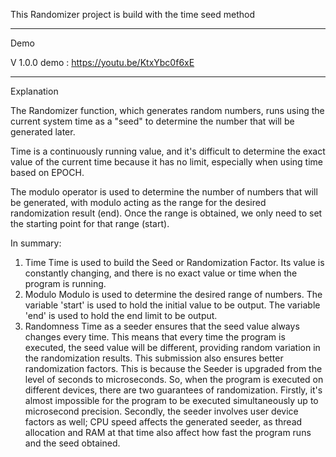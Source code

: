 This Randomizer project is build with the time seed method 

---
Demo

V 1.0.0 demo : https://youtu.be/KtxYbc0f6xE

---
Explanation

The Randomizer function, which generates random numbers, runs using the current system time as a "seed" to determine the number that will be generated later.

Time is a continuously running value, and it's difficult to determine the exact value of the current time because it has no limit, especially when using time based on EPOCH.

The modulo operator is used to determine the number of numbers that will be generated, with modulo acting as the range for the desired randomization result (end). Once the range is obtained, we only need to set the starting point for that range (start).

In summary:
1. Time
   Time is used to build the Seed or Randomization Factor. Its value is constantly changing, and there is no exact value or time when the program is running.
2. Modulo
   Modulo is used to determine the desired range of numbers.
   The variable 'start' is used to hold the initial value to be output.
   The variable 'end' is used to hold the end limit to be output.
3. Randomness
    Time as a seeder ensures that the seed value always changes every time. This means that every time the program is executed, the seed value will be different, providing random variation in the randomization results.
    This submission also ensures better randomization factors. This is because the Seeder is upgraded from the level of seconds to microseconds. So, when the program is executed on different devices, there are two guarantees of randomization. Firstly, it's almost impossible for the program to be executed simultaneously up to microsecond precision. Secondly, the seeder involves user device factors as well; CPU speed affects the generated seeder, as thread allocation and RAM at that time also affect how fast the program runs and the seed obtained.
